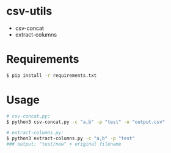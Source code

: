 # csv-utils
- csv-concat
- extract-columns

# Requirements
```bash
$ pip install -r requirements.txt
```

# Usage

```bash
# csv-concat.py:
$ python3 csv-concat.py -c "a,b" -p "test" -o "output.csv"

# extract-columns.py:
$ python3 extract-columns.py -c "a,b" -p "test"
### output: "test/new" + original filename
```